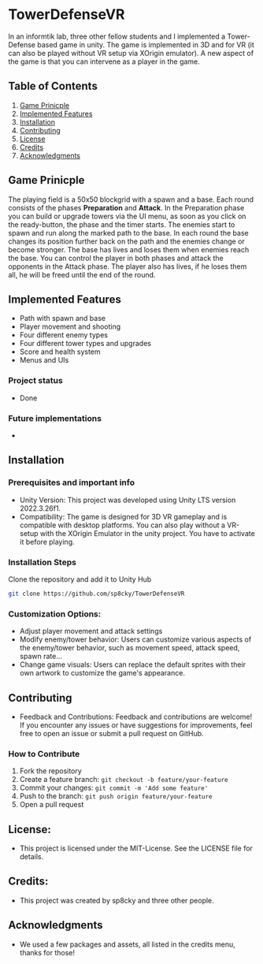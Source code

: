 # TowerDefenseVR
In an informtik lab, three other fellow students and I implemented a Tower-Defense based game in unity. The game is implemented in 3D and for VR (it can also be played without VR setup via XOrigin emulator). A new aspect of the game is that you can intervene as a player in the game.

## Table of Contents
1. [Game Prinicple](#game-prinicple)
2. [Implemented Features](#implemented-features)
3. [Installation](#installation)
4. [Contributing](#contributing)
5. [License](#license)
6. [Credits](#credits)
7. [Acknowledgments](#acknowledgments)

## Game Prinicple
The playing field is a 50x50 blockgrid with a spawn and a base. Each round consists of the phases **Preparation** and **Attack**. In the Preparation phase you can build or upgrade towers via the UI menu, as soon as you click on the ready-button, the phase and the timer starts. The enemies start to spawn and run along the marked path to the base. In each round the base changes its position further back on the path and the enemies change or become stronger.
The base has lives and loses them when enemies reach the base. You can control the player in both phases and attack the opponents in the Attack phase. The player also has lives, if he loses them all, he will be freed until the end of the round.

## Implemented Features
- Path with spawn and base
- Player movement and shooting
- Four different enemy types
- Four different tower types and upgrades
- Score and health system
- Menus and UIs

### Project status
- Done

### Future implementations
- 

## Installation
### Prerequisites and important info
- Unity Version: This project was developed using Unity LTS version 2022.3.26f1.
- Compatibility: The game is designed for 3D VR gameplay and is compatible with desktop platforms. You can also play without a VR-setup with the XOrigin Emulator in the unity project. You have to activate it before playing.

### Installation Steps
Clone the repository and add it to Unity Hub
```bash
git clone https://github.com/sp8cky/TowerDefenseVR
```

### Customization Options:
- Adjust player movement and attack settings
- Modify enemy/tower behavior: Users can customize various aspects of the enemy/tower behavior, such as movement speed, attack speed, spawn rate...
- Change game visuals: Users can replace the default sprites with their own artwork to customize the game's appearance.

## Contributing
- Feedback and Contributions: Feedback and contributions are welcome! If you encounter any issues or have suggestions for improvements, feel free to open an issue or submit a pull request on GitHub.

### How to Contribute
1. Fork the repository
2. Create a feature branch: `git checkout -b feature/your-feature`
3. Commit your changes: `git commit -m 'Add some feature'`
4. Push to the branch: `git push origin feature/your-feature`
5. Open a pull request

## License:
- This project is licensed under the MIT-License. See the LICENSE file for details.

## Credits:
- This project was created by sp8cky and three other people.
  
## Acknowledgments
- We used a few packages and assets, all listed in the credits menu, thanks for those!
